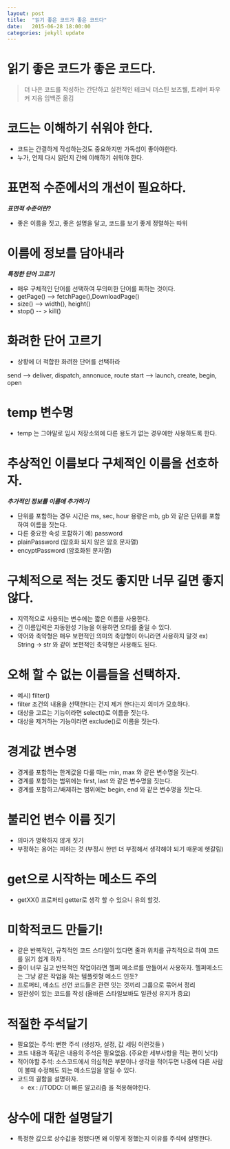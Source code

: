 ```yaml
---
layout: post
title:  "읽기 좋은 코드가 좋은 코드다"
date:   2015-06-28 18:00:00
categories: jekyll update
---
```

# 읽기 좋은 코드가 좋은 코드다.
> 더 나은 코드를 작성하는 간단하고 실전적인 테크닉 더스틴 보즈웰, 트레버 파우커 지음 임백준 옮김 

# 코드는 이해하기 쉬워야 한다. 
- 코드는 간결하게 작성하는것도 중요하지만 가독성이 좋아야한다. 
- 누가, 언제 다시 읽던지 간에 이해하기 쉬워야 한다. 

# 표면적 수준에서의 개선이 필요하다.
***표면적 수준이란?***  
- 좋은 이름을 짓고, 좋은 설명을 달고, 코드를 보기 좋게 정렬하는 따위 

# 이름에 정보를 담아내라 

***특정한 단어 고르기***   

- 매우 구체적인 단어를 선택하여 무의미한 단어를 피하는 것이다. 
- getPage() --> fetchPage(),DownloadPage()
- size() --> width(), height() 
- stop() -- > kill()


# 화려한 단어 고르기 

- 상황에 더 적합한 화려한 단어를 선택하라 

 send --> deliver, dispatch, annonuce, route 
 start --> launch, create, begin, open 

# temp 변수명 
- temp 는 그야말로 임시 저장소외에 다른 용도가 없는 경우에만 사용하도록 한다. 

# 추상적인 이름보다 구체적인 이름을 선호하자.
***추가적인 정보를 이름에 추가하기*** 

- 단위를 포함하는 경우 시간은 ms, sec, hour 용량은 mb, gb 와 같은 단위를 포함하여 이름을 짓는다. 
- 다른 중요한 속성 포함하기 
예) password 
- plainPassword (암호화 되지 않은 암호 문자열)
- encyptPassword (암호화된 문자열)

# 구체적으로 적는 것도 좋지만 너무 길면 좋지 않다. 
- 지역적으로 사용되는 변수에는 짧은 이름을 사용한다. 
- 긴 이름입력은 자동완성 기능을 이용하면 오타를 줄일 수 있다. 
- 약어와 축약형은 매우 보편적인 의미의 축양형이 아니라면 사용하지 말것
 ex) String -> str 와 같이 보편적인 축약형은 사용해도 된다. 


# 오해 할 수 없는 이름들을 선택하자.  
- 예시) filter() 
- filter 조건의 내용을 선택한다는 건지 제거 한다는지 의미가 모호하다.  
- 대상을 고르는 기능이라면 select()로 이름을 짓는다. 
- 대상을 제거하는 기능이라면 exclude()로 이름을 짓는다. 

# 경계값 변수명 
- 경계를 포함하는 한계값을 다룰 때는 min, max 와 같은 변수명을 짓는다. 
- 경계를 포함하는 범위에는 first, last 와 같은 변수명을 짓는다.
- 경계를 포함하고/배제하는 범위에는 begin, end 와 같은 변수명을 짓는다. 

# 불리언 변수 이름 짓기
- 의마가 명확하지 않게 짓기 
- 부정하는 용어는 피하는 것 (부정시 한번 더 부정해서 생각해야 되기 때문에 헷갈림)

# get으로 시작하는 메소드 주의 
- getXX() 프로퍼티 getter로 생각 할 수 있으니 유의 할것.


# 미학적코드 만들기!
- 같은 반복적인, 규칙적인 코드 스타일이 있다면 줄과 위치를 규칙적으로 하여 코드를 읽기 쉽게 하자 .
- 줄이 너무 길고 반복적인 작업이라면 헬퍼 메소르를 만들어서 사용하자. 헬퍼메소드는 그냥 같은 작업을 하는 템플릿형 메소드 인듯? 
- 프로퍼티, 메소드 선언 코드들은 관련 잇는 것끼리 그룹으로 묶어서 정리 
- 일관성이 있는 코드를 작성 (올바른 스타일보바도 일관성 유지가 중요)

# 적절한 주석달기 

- 필요없는 주석: 뻔한 주석 (생성자, 설정, 값 세팅  이런것들 )
- 코드 내용과 똑같은 내용의 주석은 필요없음. (주요한 세부사항을 적는 편이 낫다)
- 적어야할 주석: 소스코드에서 의심적은 부분이나 생각을 적어두면 나중에 다른 사람이 볼때 수정해도 되는 메소드임을 알릴 수 있다. 
- 코드의 결함을 설명하자. 
	- ex : //TODO:  더 빠른 알고리즘 을 적용해야한다. 

 # 상수에 대한 설명달기 
 - 특정한 값으로 상수값을 정했다면 왜 이렇게 정했는지 이유를 주석에 설명한다. 


